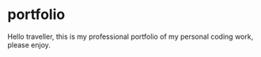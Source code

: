 # portfolio
Hello traveller, this is my professional portfolio of my personal coding work, please enjoy.
